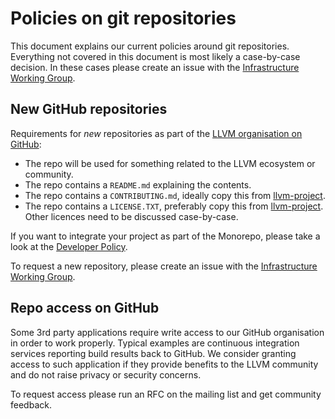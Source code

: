 # Policies on git repositories

This document explains our current policies around git repositories. Everything
not covered in this document is most likely a case-by-case decision. In these
cases please create an issue with the
[Infrastructure Working Group](https://github.com/llvm/llvm-iwg/issues).

## New GitHub repositories

Requirements for *new* repositories as part of the
[LLVM organisation on GitHub](https://github.com/llvm):

* The repo will be used for something related to the LLVM ecosystem or community.
* The repo contains a `README.md` explaining the contents.
* The repo contains a `CONTRIBUTING.md`, ideally copy this from
  [llvm-project](https://github.com/llvm/llvm-project/blob/main/CONTRIBUTING.md).
* The repo contains a `LICENSE.TXT`, preferably copy this from
  [llvm-project](https://github.com/llvm/llvm-project/blob/main/LICENSE.TXT).
  Other licences need to be discussed case-by-case.

If you want to integrate your project as part of the Monorepo, please take a
look at the
[Developer Policy](DeveloperPolicy.html#adding-an-established-project-to-the-llvm-monorepo>).

To request a new repository, please create an issue with the
[Infrastructure Working Group](https://github.com/llvm/llvm-iwg/issues).

## Repo access on GitHub

Some 3rd party applications require write access to our GitHub organisation in
order to work properly. Typical examples are continuous integration services
reporting build results back to GitHub. We consider granting access to such
application if they provide benefits to the LLVM community and do not raise
privacy or security concerns.

To request access please run an RFC on the mailing list and get community
feedback.
